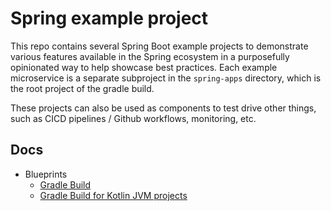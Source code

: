 # Spring example project

This repo contains several Spring Boot example projects to demonstrate various features available in
the Spring ecosystem in a purposefully opinionated way to help showcase best practices. Each example
microservice is a separate subproject in the `spring-apps` directory, which is the root project of
the gradle build.

These projects can also be used as components to test drive other things, such as CICD pipelines /
Github workflows, monitoring, etc.

## Docs

- Blueprints
  - [Gradle Build](docs%2Fblueprints%2FGradleBuild.md)
  - [Gradle Build for Kotlin JVM projects](docs%2Fblueprints%2FGradleBuildKotlinJvm.md)
